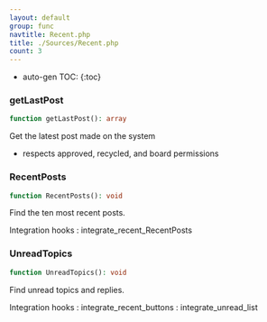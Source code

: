 ```yaml
---
layout: default
group: func
navtitle: Recent.php
title: ./Sources/Recent.php
count: 3
---
```

* auto-gen TOC:
{:toc}
### getLastPost

```php
function getLastPost(): array
```
Get the latest post made on the system

- respects approved, recycled, and board permissions

### RecentPosts

```php
function RecentPosts(): void
```
Find the ten most recent posts.



Integration hooks
: integrate_recent_RecentPosts

### UnreadTopics

```php
function UnreadTopics(): void
```
Find unread topics and replies.



Integration hooks
: integrate_recent_buttons
: integrate_unread_list

